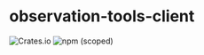 # observation-tools-client

![Crates.io](https://img.shields.io/crates/v/observation-tools) ![npm (scoped)](https://img.shields.io/npm/v/%40observation-tools/client)

